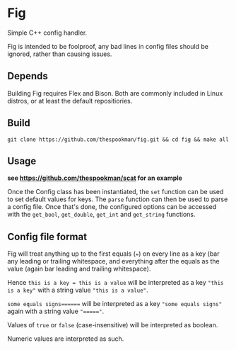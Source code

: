 # Fig
Simple C++ config handler. 

Fig is intended to be foolproof, any bad lines in config files should be ignored, rather than causing issues.

## Depends

Building Fig requires Flex and Bison. Both are commonly included in Linux distros, or at least the default repositiories.

## Build

```
git clone https://github.com/thespookman/fig.git && cd fig && make all
```

## Usage

__see https://github.com/thespookman/scat for an example__

Once the Config class has been instantiated, the `set` function can be used to set default values for keys. The `parse` function can then be used to parse a config file. Once that's done, the configured options can be accessed with the `get_bool`, `get_double`, `get_int` and `get_string` functions.  

## Config file format
Fig will treat anything up to the first equals (`=`) on every line as a key (bar any leading or trailing whitespace, and everything after the equals as the value (again bar leading and trailing whitespace).  

Hence `this is a key = this is a value` will be interpreted as a key `"this is a key"` with a string value `"this is a value"`.

`some equals signs======` will be interpreted as a key `"some equals signs"` again with a string value `"====="`.

Values of `true` or `false` (case-insensitive) will be interpreted as boolean.

Numeric values are interpreted as such.
